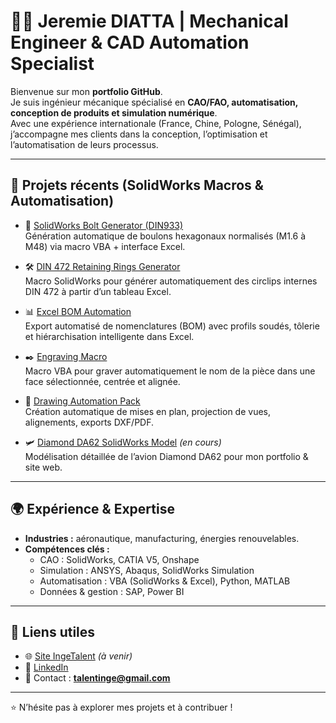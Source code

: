 # 👨‍💻 Jeremie DIATTA | Mechanical Engineer & CAD Automation Specialist  

Bienvenue sur mon **portfolio GitHub**.  
Je suis ingénieur mécanique spécialisé en **CAO/FAO, automatisation, conception de produits et simulation numérique**.  
Avec une expérience internationale (France, Chine, Pologne, Sénégal), j’accompagne mes clients dans la conception, l’optimisation et l’automatisation de leurs processus.  

---

## 🔧 Projets récents (SolidWorks Macros & Automatisation)

- 📐 [SolidWorks Bolt Generator (DIN933)](https://github.com/jeremiediatta/solidworks-bolt-generator)  
  Génération automatique de boulons hexagonaux normalisés (M1.6 à M48) via macro VBA + interface Excel.  

- 🛠️ [DIN 472 Retaining Rings Generator](https://github.com/jeremiediatta/solidworks-din472-rings)  
  Macro SolidWorks pour générer automatiquement des circlips internes DIN 472 à partir d’un tableau Excel.  

- 📊 [Excel BOM Automation](https://github.com/jeremiediatta/solidworks-excel-bom)  
  Export automatisé de nomenclatures (BOM) avec profils soudés, tôlerie et hiérarchisation intelligente dans Excel.  

- ✒️ [Engraving Macro](https://github.com/jeremiediatta/solidworks-engraving-macro)  
  Macro VBA pour graver automatiquement le nom de la pièce dans une face sélectionnée, centrée et alignée.  

- 📄 [Drawing Automation Pack](https://github.com/jeremiediatta/solidworks-drawing-automation)  
  Création automatique de mises en plan, projection de vues, alignements, exports DXF/PDF.  

- 🛩️ [Diamond DA62 SolidWorks Model](https://github.com/jeremiediatta/da62-solidworks) *(en cours)*  
  Modélisation détaillée de l’avion Diamond DA62 pour mon portfolio & site web.  

---

## 🌍 Expérience & Expertise  

- **Industries :** aéronautique, manufacturing, énergies renouvelables.  
- **Compétences clés :**  
  - CAO : SolidWorks, CATIA V5, Onshape  
  - Simulation : ANSYS, Abaqus, SolidWorks Simulation  
  - Automatisation : VBA (SolidWorks & Excel), Python, MATLAB  
  - Données & gestion : SAP, Power BI  

---

## 🔗 Liens utiles  

- 🌐 [Site IngeTalent](https://jeremiediatta.github.io) *(à venir)*  
- 💼 [LinkedIn](https://www.linkedin.com/in/jeremie-diatta)  
- 📧 Contact : **talentinge@gmail.com**  

---

⭐ N’hésite pas à explorer mes projets et à contribuer !
